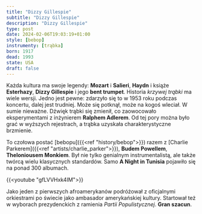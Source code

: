 ```yaml
---
title: "Dizzy Gillespie"
subtitle: "Dizzy Gillespie"
description: "Dizzy Gillespie"
type: post
date: 2024-02-06T19:03:19+01:00
style: [bebop] 
instrumenty: [trąbka]
born: 1917
dead: 1993
state: USA
draft: false
---
```

Każda kultura ma swoje legendy: __Mozart__ i __Salieri__, __Haydn__ i książe __Esterhazy__, __Dizzy Gillespie__ i jego __bent trumpet__. Historia *krzywej trąbki* ma wiele wersji. Jedno jest pewne: zdarzyło się to w 1953 roku podczas koncertu, dalej jest trudniej. Może się potknął, może na kogoś wleciał. W sumie nieważne. Dźwięk trąbki się zmienił, co zaowocowało eksperymentami z inżynierem __Ralphem Adlerem__. Od tej pory można było grać w wyższych rejestrach, a trąbka uzyskała charakterystyczne brzmienie.

To czołowa postać [bebopu]({{<ref "history/bebop">}}) razem z [Charlie Parkerem]({{<ref "artists/charlie_parker">}}), __Budem Powellem__, __Theloniousem Monkiem__. Był nie tylko genialnym instrumentalistą, ale także twórcą wielu klasycznych standardów. Samo __A Night in Tunisia__ pojawiło się na ponad 300 albumach.

{{<youtube "gfLVVHxk4IM">}}

Jako jeden z pierwszych afroamerykanów podróżował z oficjalnymi orkiestrami po świecie jako ambasador amerykańskiej kultury. Startował też w wyborach prezydenckich z ramienia *Partii Populistycznej*. __Gran szacun__.
